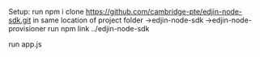 Setup:
run npm i
clone https://github.com/cambridge-pte/edjin-node-sdk.git in same location of project folder
  ->edjin-node-sdk
  ->edjin-node-provisioner
run npm link ../edjin-node-sdk

run app.js